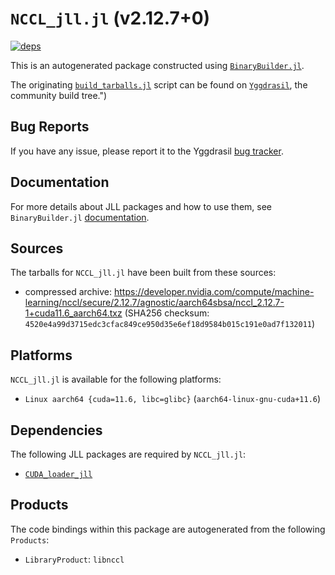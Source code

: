 # `NCCL_jll.jl` (v2.12.7+0)

[![deps](https://juliahub.com/docs/NCCL_jll/deps.svg)](https://juliahub.com/ui/Packages/NCCL_jll/AmRki?page=2)

This is an autogenerated package constructed using [`BinaryBuilder.jl`](https://github.com/JuliaPackaging/BinaryBuilder.jl).

The originating [`build_tarballs.jl`](https://github.com/JuliaPackaging/Yggdrasil/blob/fa006e27e5ede32214acba2bf1e792bf71a00545/N/NCCL/build_tarballs.jl) script can be found on [`Yggdrasil`](https://github.com/JuliaPackaging/Yggdrasil/), the community build tree.")

## Bug Reports

If you have any issue, please report it to the Yggdrasil [bug tracker](https://github.com/JuliaPackaging/Yggdrasil/issues).

## Documentation

For more details about JLL packages and how to use them, see `BinaryBuilder.jl` [documentation](https://docs.binarybuilder.org/stable/jll/).

## Sources

The tarballs for `NCCL_jll.jl` have been built from these sources:

* compressed archive: https://developer.nvidia.com/compute/machine-learning/nccl/secure/2.12.7/agnostic/aarch64sbsa/nccl_2.12.7-1+cuda11.6_aarch64.txz (SHA256 checksum: `4520e4a99d3715edc3cfac849ce950d35e6ef18d9584b015c191e0ad7f132011`)

## Platforms

`NCCL_jll.jl` is available for the following platforms:

* `Linux aarch64 {cuda=11.6, libc=glibc}` (`aarch64-linux-gnu-cuda+11.6`)

## Dependencies

The following JLL packages are required by `NCCL_jll.jl`:

* [`CUDA_loader_jll`](https://github.com/JuliaBinaryWrappers/CUDA_loader_jll.jl)

## Products

The code bindings within this package are autogenerated from the following `Products`:

* `LibraryProduct`: `libnccl`
